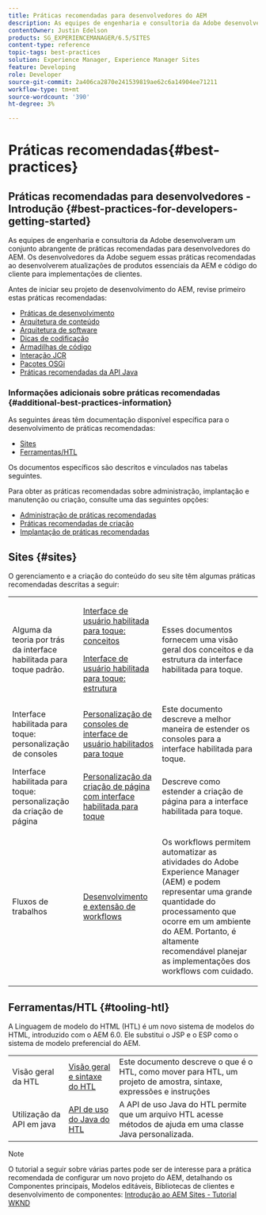 ```yaml
---
title: Práticas recomendadas para desenvolvedores do AEM
description: As equipes de engenharia e consultoria da Adobe desenvolveram um conjunto abrangente de práticas recomendadas para desenvolvedores do AEM.
contentOwner: Justin Edelson
products: SG_EXPERIENCEMANAGER/6.5/SITES
content-type: reference
topic-tags: best-practices
solution: Experience Manager, Experience Manager Sites
feature: Developing
role: Developer
source-git-commit: 2a406ca2870e241539819ae62c6a14904ee71211
workflow-type: tm+mt
source-wordcount: '390'
ht-degree: 3%

---
```


# Práticas recomendadas{#best-practices}

## Práticas recomendadas para desenvolvedores - Introdução {#best-practices-for-developers-getting-started}

As equipes de engenharia e consultoria da Adobe desenvolveram um conjunto abrangente de práticas recomendadas para desenvolvedores do AEM. Os desenvolvedores da Adobe seguem essas práticas recomendadas ao desenvolverem atualizações de produtos essenciais da AEM e código do cliente para implementações de clientes.

Antes de iniciar seu projeto de desenvolvimento do AEM, revise primeiro estas práticas recomendadas:

* [Práticas de desenvolvimento](/help/sites-developing/development-practices.md)
* [Arquitetura de conteúdo](/help/sites-developing/content-architecture.md)
* [Arquitetura de software](/help/sites-developing/software-architecture.md)
* [Dicas de codificação](/help/sites-developing/coding-tips.md)
* [Armadilhas de código](/help/sites-developing/code-pitfalls.md)
* [Interação JCR](/help/sites-developing/jcr-integration.md)
* [Pacotes OSGi](/help/sites-developing/osgi-bundles.md)
* [Práticas recomendadas da API Java](https://experienceleague.adobe.com/docs/experience-manager-learn/foundation/development/understand-java-api-best-practices.html?lang=pt-BR)

### Informações adicionais sobre práticas recomendadas {#additional-best-practices-information}

As seguintes áreas têm documentação disponível específica para o desenvolvimento de práticas recomendadas:

* [Sites](#sites)
* [Ferramentas/HTL](#tooling-htl)

Os documentos específicos são descritos e vinculados nas tabelas seguintes.

Para obter as práticas recomendadas sobre administração, implantação e manutenção ou criação, consulte uma das seguintes opções:

* [Administração de práticas recomendadas](/help/sites-administering/administer-best-practices.md)
* [Práticas recomendadas de criação](/help/sites-authoring/best-practices.md)
* [Implantação de práticas recomendadas](/help/sites-deploying/best-practices.md)

## Sites {#sites}

O gerenciamento e a criação do conteúdo do seu site têm algumas práticas recomendadas descritas a seguir:

<table>
 <tbody>
  <tr>
   <td>Alguma da teoria por trás da interface habilitada para toque padrão.</td>
   <td><p><a href="/help/sites-developing/touch-ui-concepts.md">Interface de usuário habilitada para toque: conceitos</a></p> <p><a href="/help/sites-developing/touch-ui-structure.md">Interface de usuário habilitada para toque: estrutura</a></p> </td>
   <td>Esses documentos fornecem uma visão geral dos conceitos e da estrutura da interface habilitada para toque.</td>
  </tr>
  <tr>
   <td>Interface habilitada para toque: personalização de consoles </td>
   <td><a href="/help/sites-developing/customizing-consoles-touch.md">Personalização de consoles de interface de usuário habilitados para toque</a></td>
   <td>Este documento descreve a melhor maneira de estender os consoles para a interface habilitada para toque.</td>
  </tr>
  <tr>
   <td>Interface habilitada para toque: personalização da criação de página</td>
   <td><a href="/help/sites-developing/customizing-page-authoring-touch.md">Personalização da criação de página com interface habilitada para toque</a></td>
   <td>Descreve como estender a criação de página para a interface habilitada para toque.</td>
  </tr>
  <tr>
   <td>Fluxos de trabalhos</td>
   <td><a href="/help/sites-developing/workflows-best-practices.md">Desenvolvimento e extensão de workflows</a></td>
   <td><p>Os workflows permitem automatizar as atividades do Adobe Experience Manager (AEM) e podem representar uma grande quantidade do processamento que ocorre em um ambiente do AEM. Portanto, é altamente recomendável planejar as implementações dos workflows com cuidado.</p> </td>
  </tr>
 </tbody>
</table>

## Ferramentas/HTL {#tooling-htl}

A Linguagem de modelo do HTML (HTL) é um novo sistema de modelos do HTML, introduzido com o AEM 6.0. Ele substitui o JSP e o ESP como o sistema de modelo preferencial do AEM.

|  |  |  |
|---|---|---|
| Visão geral da HTL | [Visão geral e sintaxe do HTL](https://experienceleague.adobe.com/docs/experience-manager-htl/content/overview.html?lang=pt-BR) | Este documento descreve o que é o HTL, como mover para HTL, um projeto de amostra, sintaxe, expressões e instruções |
| Utilização da API em java | [API de uso do Java do HTL](https://helpx.adobe.com/br/experience-manager/htl/using/use-api.html) | A API de uso Java do HTL permite que um arquivo HTL acesse métodos de ajuda em uma classe Java personalizada. |

>[!NOTE]
>
>O tutorial a seguir sobre várias partes pode ser de interesse para a prática recomendada de configurar um novo projeto do AEM, detalhando os Componentes principais, Modelos editáveis, Bibliotecas de clientes e desenvolvimento de componentes:
>[Introdução ao AEM Sites - Tutorial WKND](https://helpx.adobe.com/experience-manager/kt/sites/using/getting-started-wknd-tutorial-develop.html)
